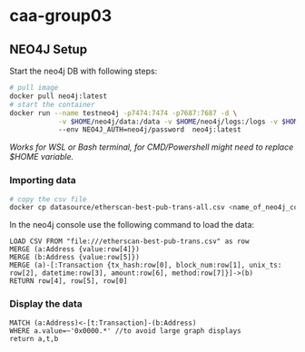 # caa-group03


## NEO4J Setup

Start the neo4j DB with following steps:

```bash
# pull image
docker pull neo4j:latest
# start the container
docker run --name testneo4j -p7474:7474 -p7687:7687 -d \
            -v $HOME/neo4j/data:/data -v $HOME/neo4j/logs:/logs -v $HOME/neo4j/import:/var/lib/neo4j/import -v $HOME/neo4j/plugins:/plugins \ 
            --env NEO4J_AUTH=neo4j/password  neo4j:latest
```
_Works for WSL or Bash terminal, for CMD/Powershell might need to replace $HOME variable._

### Importing data

```bash
# copy the csv file 
docker cp datasource/etherscan-best-pub-trans-all.csv <name_of_neo4j_container>:/var/lib/neo4j/import
```

In the neo4j console use the following command to load the data:

```cypher
LOAD CSV FROM "file:///etherscan-best-pub-trans.csv" as row
MERGE (a:Address {value:row[4]})
MERGE (b:Address {value:row[5]})
MERGE (a)-[:Transaction {tx_hash:row[0], block_num:row[1], unix_ts: row[2], datetime:row[3], amount:row[6], method:row[7]}]->(b)
RETURN row[4], row[5], row[0]
```


### Display the data
```cypher
MATCH (a:Address)<-[t:Transaction]-(b:Address)
WHERE a.value=~'0x0000.*' //to avoid large graph displays
return a,t,b
```
